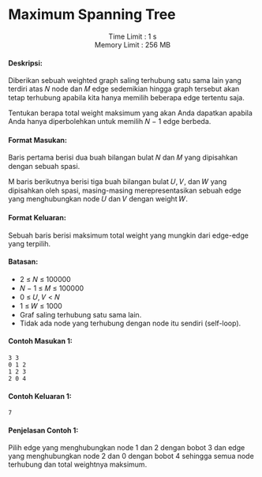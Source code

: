 # Maximum Spanning Tree
<p align="center">
  Time Limit : 1 s<br>
  Memory Limit : 256 MB
</p>

#### Deskripsi: 
Diberikan sebuah weighted graph saling terhubung satu sama lain yang terdiri atas 𝑁 node dan 𝑀 edge sedemikian hingga graph tersebut akan tetap terhubung apabila kita hanya memilih beberapa edge tertentu saja.

Tentukan berapa total weight maksimum yang akan Anda dapatkan apabila Anda hanya diperbolehkan
untuk memilih 𝑁 − 1 edge berbeda.

#### Format Masukan:
Baris pertama berisi dua buah bilangan bulat 𝑁 dan 𝑀 yang dipisahkan dengan sebuah spasi.

M baris berikutnya berisi tiga buah bilangan bulat 𝑈, 𝑉, dan 𝑊 yang dipisahkan oleh spasi, masing-masing merepresentasikan sebuah edge yang menghubungkan node 𝑈 dan 𝑉 dengan weight 𝑊.

#### Format Keluaran:
Sebuah baris berisi maksimum total weight yang mungkin dari edge-edge yang terpilih.

#### Batasan:
- 2 ≤ 𝑁 ≤ 100000
- 𝑁 − 1 ≤ 𝑀 ≤ 100000
- 0 ≤ 𝑈, 𝑉 < 𝑁
- 1 ≤ 𝑊 ≤ 1000
- Graf saling terhubung satu sama lain.
- Tidak ada node yang terhubung dengan node itu sendiri (self-loop).

#### Contoh Masukan 1:
```
3 3
0 1 2
1 2 3
2 0 4
```

#### Contoh Keluaran 1:
```
7
```

#### Penjelasan Contoh 1:
Pilih edge yang menghubungkan node 1 dan 2 dengan bobot 3 dan edge yang menghubungkan node 2 dan 0 dengan bobot 4 sehingga semua node terhubung dan total weightnya maksimum.


